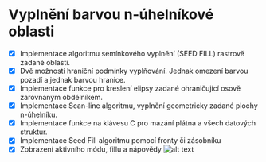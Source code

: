 
# Vyplnění barvou n-úhelníkové oblasti
- [x] Implementace algoritmu semínkového vyplnění (SEED FILL) rastrově zadané oblasti.
- [x] Dvě možnosti hraniční podmínky vyplňování. Jednak omezení barvou pozadí a jednak barvou hranice.
- [x] Implementace funkce pro kreslení elipsy zadané ohraničující osově zarovnaným obdélníkem.
- [x] Implementace Scan-line algoritmu, vyplnění geometricky zadané plochy n-úhelníku.
- [x] Implementace funkce na klávesu C pro mazání plátna a všech datových struktur.
- [x] Implementace Seed Fill algoritmu pomocí fronty či zásobníku
- [x] Zobrazení aktivního módu, fillu a nápovědy
![alt text](https://i.imgur.com/XQDt6oR.png)
